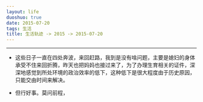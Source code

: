 ```yaml
---
layout: life
duoshuo: true
date: 2015-07-20
tags: 生活
title: 生活轨迹 -> 2015 -> 2015-07-20
---
```


*******

* 这些日子一直在四处奔波，来回赶路，我到是没有啥问题，主要是媳妇的身体承受不住来回折腾，昨天也把妈妈也接过来了，为了办理生育相关的证件，深深地感觉到所处环境的政治效率的低下，这种低下是很大程度由于历史原因，只能交由时间来解决。

* 但行好事。莫问前程，


